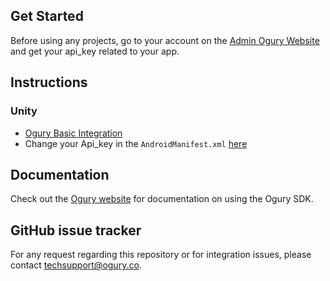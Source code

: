 ## Get Started

Before using any projects, go to your account on the [Admin Ogury Website](https://admin.ogury.co) and get your api_key related to your app.

## Instructions

### Unity

* [Ogury Basic Integration](https://github.com/Ogury/Sample-Projects/tree/master/Unity/UnityOgury)
* Change your Api_key in the `AndroidManifest.xml` [here](https://github.com/Ogury/Sample-Projects/blob/master/Unity/UnityOgury/Assets/Plugins/Android/AndroidManifest.xml#L36)

## Documentation

Check out the [Ogury website](https://admin.ogury.co) for documentation on using the Ogury SDK.

## GitHub issue tracker

For any request regarding this repository or for integration issues, please contact techsupport@ogury.co.

